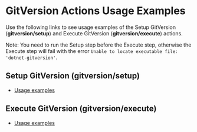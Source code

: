 # GitVersion Actions Usage Examples

Use the following links to see usage examples of the Setup GitVersion (**gitversion/setup**) and Execute GitVersion (**gitversion/execute**) actions.

Note: You need to run the Setup step before the Execute step, otherwise the Execute step will fail with the error `Unable to locate executable file: 'dotnet-gitversion'`.

## Setup GitVersion (gitversion/setup)

- [Usage examples](setup/usage-examples.md)

## Execute GitVersion (gitversion/execute)

- [Usage examples](execute/usage-examples.md)
